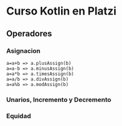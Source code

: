 # Curso Kotlin en Platzi

## Operadores
### Asignacion
``` 
a=a+b => a.plusAssign(b)
a=a-b => a.minusAssign(b)
a=a*b => a.timesAssign(b)
a=a/b => a.divAssign(b)
a=a%b => a.modAssign(b)

```
### Unarios, Incremento y Decremento
 
### Equidad

